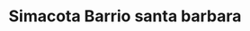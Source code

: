 ---
title: Simacota Barrio santa barbara
url: /simacota-barrio-santa-barbara/
latitude: 6.443
longitude: -73.337
---
